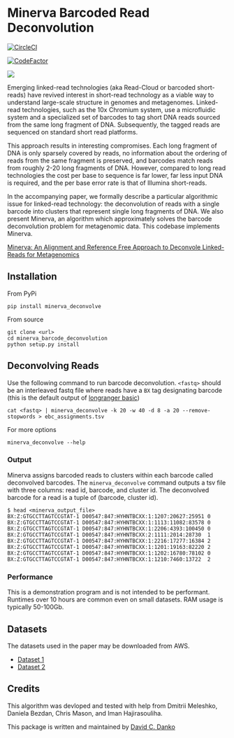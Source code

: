 # Minerva Barcoded Read Deconvolution

[![CircleCI](https://circleci.com/gh/dcdanko/minerva_barcode_deconvolution.svg?style=svg)](https://circleci.com/gh/dcdanko/minerva_barcode_deconvolution)

[![CodeFactor](https://www.codefactor.io/repository/github/dcdanko/minerva_barcode_deconvolution/badge)](https://www.codefactor.io/repository/github/dcdanko/minerva_barcode_deconvolution)

[![](https://img.shields.io/pypi/v/minerva_deconvolve.svg)](https://pypi.org/project/minerva_deconvolve/)

Emerging linked-read technologies (aka Read-Cloud or barcoded short-reads) have revived interest in short-read technology as a viable way to understand large-scale structure in genomes and metagenomes. Linked-read technologies, such as the 10x Chromium system, use a microfluidic system and a specialized set of barcodes to tag short DNA reads sourced from the same long fragment of DNA. Subsequently, the tagged reads are sequenced on standard short read platforms.

This approach results in interesting compromises. Each long fragment of DNA is only sparsely covered by reads, no information about the ordering of reads from the same fragment is preserved, and barcodes match reads from roughly 2-20 long fragments of DNA. However, compared to long read technologies the cost per base to sequence is far lower, far less input DNA is required, and the per base error rate is that of Illumina short-reads.

In the accompanying paper, we formally describe a particular algorithmic issue for linked-read technology: the deconvolution of reads with a single barcode into clusters that represent single long fragments of DNA. We also present Minerva, an algorithm which approximately solves the barcode deconvolution problem for metagenomic data. This codebase implements Minerva.

[Minerva: An Alignment and Reference Free Approach to Deconvole Linked-Reads for Metagenomics](https://genome.cshlp.org/content/early/2018/12/06/gr.235499.118.full.pdf+html)

## Installation

From PyPi
```
pip install minerva_deconvolve
```

From source
```
git clone <url>   
cd minerva_barcode_deconvolution
python setup.py install
```

## Deconvolving Reads

Use the following command to run barcode deconvolution. `<fastq>` should be an interleaved fastq file where reads have a `BX` tag designating barcode (this is the default output of [longranger basic](https://support.10xgenomics.com/genome-exome/software/pipelines/latest/advanced/other-pipelines))
```
cat <fastq> | minerva_deconvolve -k 20 -w 40 -d 8 -a 20 --remove-stopwords > ebc_assignments.tsv
```

For more options
```
minerva_deconvolve --help
```

### Output

Minerva assigns barcoded reads to clusters within each barcode called deconvolved barcodes. The `minerva_deconvolve` command outputs a tsv file with three columns: read id, barcode, and cluster id. The deconvolved barcode for a read is a tuple of (barcode, cluster id).

```
$ head <minerva_output_file>
BX:Z:GTGCCTTAGTCCGTAT-1 D00547:847:HYHNTBCXX:1:1207:20627:25951 0
BX:Z:GTGCCTTAGTCCGTAT-1 D00547:847:HYHNTBCXX:1:1113:11082:83578 0
BX:Z:GTGCCTTAGTCCGTAT-1 D00547:847:HYHNTBCXX:1:2206:4393:100450 0
BX:Z:GTGCCTTAGTCCGTAT-1 D00547:847:HYHNTBCXX:2:1111:2014:28730  1
BX:Z:GTGCCTTAGTCCGTAT-1 D00547:847:HYHNTBCXX:1:2216:17277:16384 2
BX:Z:GTGCCTTAGTCCGTAT-1 D00547:847:HYHNTBCXX:1:1201:19163:82220 2
BX:Z:GTGCCTTAGTCCGTAT-1 D00547:847:HYHNTBCXX:1:1202:16780:78102 0
BX:Z:GTGCCTTAGTCCGTAT-1 D00547:847:HYHNTBCXX:1:1210:7460:13722  2
```

### Performance

This is a demonstration program and is not intended to be performant. Runtimes over 10 hours are common even on small datasets.
RAM usage is typically 50-100Gb.

## Datasets

The datasets used in the paper may be downloaded from AWS.
 - [Dataset 1](https://s3.us-east-2.amazonaws.com/minerva-datasets/10M.data1_atgctgaaq.fq.gz)
 - [Dataset 2](https://s3.us-east-2.amazonaws.com/minerva-datasets/10M.data2_accctcct.fq.gz)


## Credits

This algorithm was devloped and tested with help from Dmitrii Meleshko, Daniela Bezdan, Chris Mason, and Iman Hajirasouliha.

This package is written and maintained by [David C. Danko](mailto:dcdanko@gmail.com)
